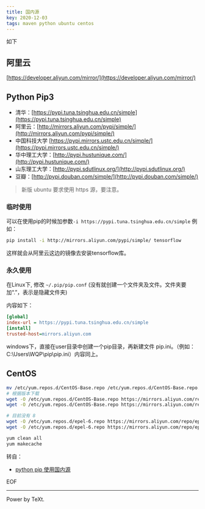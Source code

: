 ```yaml
---
title: 国内源
key: 2020-12-03
tags: maven python ubuntu centos
---
```


如下

<!--more-->

## 阿里云

[https://developer.aliyun.com/mirror/](https://developer.aliyun.com/mirror/)

## Python Pip3

- 清华：[https://pypi.tuna.tsinghua.edu.cn/simple](https://pypi.tuna.tsinghua.edu.cn/simple)
- 阿里云：[http://mirrors.aliyun.com/pypi/simple/](http://mirrors.aliyun.com/pypi/simple/)
- 中国科技大学 [https://pypi.mirrors.ustc.edu.cn/simple/](https://pypi.mirrors.ustc.edu.cn/simple/)
- 华中理工大学：[http://pypi.hustunique.com/](http://pypi.hustunique.com/)
- 山东理工大学：[http://pypi.sdutlinux.org/](http://pypi.sdutlinux.org/)
- 豆瓣：[http://pypi.douban.com/simple/](http://pypi.douban.com/simple/)

> 新版 ubuntu 要求使用 https 源，要注意。

### 临时使用

可以在使用pip的时候加参数`-i https://pypi.tuna.tsinghua.edu.cn/simple`
例如：

```bash
pip install -i http://mirrors.aliyun.com/pypi/simple/ tensorflow
```

这样就会从阿里云这边的镜像去安装tensorflow库。

### 永久使用

在Linux下, 修改 `~/.pip/pip.conf` (没有就创建一个文件夹及文件。文件夹要加“.”，表示是隐藏文件夹)

内容如下：

```ini
[global]
index-url = https://pypi.tuna.tsinghua.edu.cn/simple
[install]
trusted-host=mirrors.aliyun.com
```

windows下，直接在user目录中创建一个pip目录，再新建文件 pip.ini。（例如：C:\Users\WQP\pip\pip.ini）内容同上。

## CentOS

```sh
mv /etc/yum.repos.d/CentOS-Base.repo /etc/yum.repos.d/CentOS-Base.repo.backup
# 根据版本下载
wget -O /etc/yum.repos.d/CentOS-Base.repo https://mirrors.aliyun.com/repo/Centos-7.repo
wget -O /etc/yum.repos.d/CentOS-Base.repo https://mirrors.aliyun.com/repo/Centos-8.repo

# 目前没有 8
wget -O /etc/yum.repos.d/epel-6.repo https://mirrors.aliyun.com/repo/epel-6.repo
wget -O /etc/yum.repos.d/epel-6.repo https://mirrors.aliyun.com/repo/epel-7.repo

yum clean all
yum makecache

```

转自：

- [python pip 使用国内源](https://www.jianshu.com/p/dfbb90995a2c)

EOF

---

Power by TeXt.
